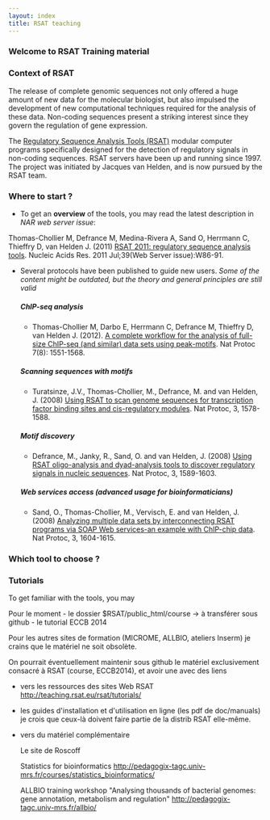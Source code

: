 ```yaml
---
layout: index
title: RSAT teaching
---
```


### Welcome to RSAT Training material

### Context of RSAT
The release of complete genomic sequences not only offered a huge
amount of new data for the molecular biologist, but also impulsed the
development of new computational techniques required for the analysis
of these data.
Non-coding sequences present a striking interest since they govern the regulation of gene
expression.

The [Regulatory Sequence Analysis Tools (RSAT)](http://rsat.eu) modular computer programs specifically designed for the detection of regulatory signals in non-coding sequences.
RSAT servers have been up and running since 1997. The project was initiated by Jacques van Helden, and is now pursued by the RSAT team. 

### Where to start ?

* To get an **overview** of the tools, you may read the latest description in *NAR web server issue*: 

Thomas-Chollier M, Defrance M, Medina-Rivera A, Sand O, Herrmann C, Thieffry D, van Helden J. (2011) 
<a href="http://nar.oxfordjournals.org/content/39/suppl_2/W86.long" target="_blank">RSAT 2011: regulatory sequence analysis tools</a>. Nucleic Acids Res. 2011 Jul;39(Web Server issue):W86-91.

* Several protocols have been published to guide new users. *Some of the content might be outdated, but the theory and general principles are still valid*
	##### ChIP-seq analysis
	* Thomas-Chollier M, Darbo E, Herrmann C, Defrance M, Thieffry D, van Helden J. (2012). <a target='_blank' href='http://www.ncbi.nlm.nih.gov/pubmed/22836136'>A complete workflow for the analysis
    of full-size ChIP-seq (and similar) data sets using peak-motifs</a>. Nat Protoc 7(8): 1551-1568. 
	##### Scanning sequences with motifs
	* Turatsinze, J.V., Thomas-Chollier, M., Defrance, M. and van Helden, J. (2008) <a target='_blank' href='http://www.ncbi.nlm.nih.gov/pubmed/18802439'>Using RSAT to scan genome sequences for transcription factor binding sites and cis-regulatory modules</a>. 
	Nat Protoc, 3, 1578-1588.</a>
	##### Motif discovery 
	* Defrance, M., Janky, R., Sand, O. and van Helden, J. (2008)
<a target='_blank' href='http://www.ncbi.nlm.nih.gov/pubmed/18802440'>Using RSAT oligo-analysis and dyad-analysis tools to discover
regulatory signals in nucleic sequences</a>. Nat Protoc, 3,
1589-1603. 
	##### Web services access (advanced usage for bioinformaticians) 
	* Sand, O., Thomas-Chollier, M., Vervisch, E. and van Helden,
J. (2008) <a
target='_blank' href='http://www.ncbi.nlm.nih.gov/pubmed/18802441'>Analyzing multiple data sets by interconnecting RSAT
programs via SOAP Web services-an example with ChIP-chip data</a>. Nat
Protoc, 3,
1604-1615.


### Which tool to choose ?

### Tutorials


To get familiar with the tools, you may

Pour le moment
	- le dossier $RSAT/public_html/course
		-> à transférer sous github
	- le tutorial ECCB 2014


Pour les autres sites de formation (MICROME, ALLBIO, ateliers Inserm) je crains que le matériel ne soit obsolète.

On pourrait éventuellement maintenir sous github le matériel exclusivement consacré à RSAT (course, ECCB2014), et avoir une avec des liens 

- vers les ressources des sites Web RSAT
	http://teaching.rsat.eu/rsat/tutorials/

- les guides d'installation et d'utilisation en ligne (les pdf de doc/manuals)
	je crois que ceux-là doivent faire partie de la distrib RSAT elle-même.

- vers du matériel complémentaire

	Le site de Roscoff

	Statistics for bioinformatics
		http://pedagogix-tagc.univ-mrs.fr/courses/statistics_bioinformatics/
 
	ALLBIO training workshop "Analysing thousands of bacterial genomes: gene annotation, metabolism and regulation"
		http://pedagogix-tagc.univ-mrs.fr/allbio/